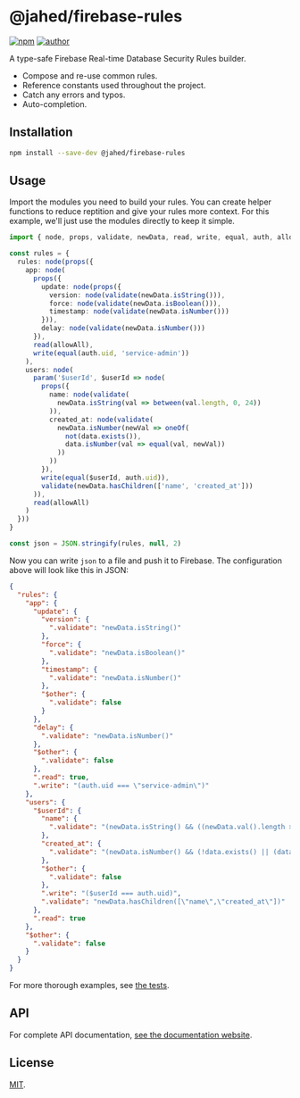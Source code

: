 # @jahed/firebase-rules

[![npm](https://img.shields.io/npm/v/@jahed/firebase-rules.svg)](https://www.npmjs.com/package/@jahed/firebase-rules)
[![author](https://img.shields.io/badge/author-jahed-%23007fff)](https://jahed.dev/)

A type-safe Firebase Real-time Database Security Rules builder.

- Compose and re-use common rules.
- Reference constants used throughout the project.
- Catch any errors and typos.
- Auto-completion.

## Installation

```bash
npm install --save-dev @jahed/firebase-rules
```

## Usage

Import the modules you need to build your rules. You can create helper functions
to reduce reptition and give your rules more context. For this example, we'll
just use the modules directly to keep it simple.

```typescript
import { node, props, validate, newData, read, write, equal, auth, allowAll, param, between, oneOf, not, data } from '@jahed/firebase-rules'

const rules = {
  rules: node(props({
    app: node(
      props({
        update: node(props({
          version: node(validate(newData.isString())),
          force: node(validate(newData.isBoolean())),
          timestamp: node(validate(newData.isNumber()))
        })),
        delay: node(validate(newData.isNumber()))
      }),
      read(allowAll),
      write(equal(auth.uid, 'service-admin'))
    ),
    users: node(
      param('$userId', $userId => node(
        props({
          name: node(validate(
            newData.isString(val => between(val.length, 0, 24))
          )),
          created_at: node(validate(
            newData.isNumber(newVal => oneOf(
              not(data.exists()),
              data.isNumber(val => equal(val, newVal))
            ))
          ))
        }),
        write(equal($userId, auth.uid)),
        validate(newData.hasChildren(['name', 'created_at']))
      )),
      read(allowAll)
    )
  }))
}

const json = JSON.stringify(rules, null, 2)
```

Now you can write `json` to a file and push it to Firebase. The configuration
above will look like this in JSON:

```json
{
  "rules": {
    "app": {
      "update": {
        "version": {
          ".validate": "newData.isString()"
        },
        "force": {
          ".validate": "newData.isBoolean()"
        },
        "timestamp": {
          ".validate": "newData.isNumber()"
        },
        "$other": {
          ".validate": false
        }
      },
      "delay": {
        ".validate": "newData.isNumber()"
      },
      "$other": {
        ".validate": false
      },
      ".read": true,
      ".write": "(auth.uid === \"service-admin\")"
    },
    "users": {
      "$userId": {
        "name": {
          ".validate": "(newData.isString() && ((newData.val().length > 0) && (newData.val().length < 24)))"
        },
        "created_at": {
          ".validate": "(newData.isNumber() && (!data.exists() || (data.isNumber() && (data.val() === newData.val()))))"
        },
        "$other": {
          ".validate": false
        },
        ".write": "($userId === auth.uid)",
        ".validate": "newData.hasChildren([\"name\",\"created_at\"])"
      },
      ".read": true
    },
    "$other": {
      ".validate": false
    }
  }
}
```

For more thorough examples, see [the tests](tests/database.rules.ts).

## API

For complete API documentation, [see the documentation website](https://jahed.github.io/firebase-rules/).

## License

[MIT](LICENSE).

